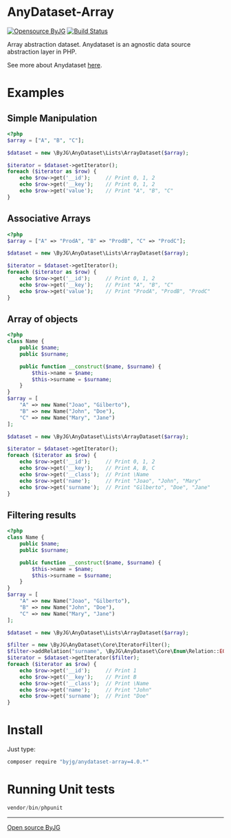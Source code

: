 # AnyDataset-Array

[![Opensource ByJG](https://img.shields.io/badge/opensource-byjg.com-brightgreen.svg)](http://opensource.byjg.com)
[![Build Status](https://travis-ci.org/byjg/anydataset-array.svg?branch=master)](https://travis-ci.org/byjg/anydataset-array)


Array abstraction dataset. Anydataset is an agnostic data source abstraction layer in PHP. 

See more about Anydataset [here](https://opensource.byjg.com/anydataset).

# Examples

## Simple Manipulation

```php
<?php
$array = ["A", "B", "C"];

$dataset = new \ByJG\AnyDataset\Lists\ArrayDataset($array);

$iterator = $dataset->getIterator();
foreach ($iterator as $row) {
    echo $row->get('__id');     // Print 0, 1, 2
    echo $row->get('__key');    // Print 0, 1, 2
    echo $row->get('value');    // Print "A", "B", "C"
}
```

## Associative Arrays

```php
<?php
$array = ["A" => "ProdA", "B" => "ProdB", "C" => "ProdC"];

$dataset = new \ByJG\AnyDataset\Lists\ArrayDataset($array);

$iterator = $dataset->getIterator();
foreach ($iterator as $row) {
    echo $row->get('__id');     // Print 0, 1, 2
    echo $row->get('__key');    // Print "A", "B", "C"
    echo $row->get('value');    // Print "ProdA", "ProdB", "ProdC"
}
```

## Array of objects

```php
<?php
class Name {
    public $name;
    public $surname;

    public function __construct($name, $surname) {
        $this->name = $name;
        $this->surname = $surname;
    }
}
$array = [
    "A" => new Name("Joao", "Gilberto"),
    "B" => new Name("John", "Doe"),
    "C" => new Name("Mary", "Jane")
];

$dataset = new \ByJG\AnyDataset\Lists\ArrayDataset($array);

$iterator = $dataset->getIterator();
foreach ($iterator as $row) {
    echo $row->get('__id');     // Print 0, 1, 2
    echo $row->get('__key');    // Print A, B, C
    echo $row->get('__class');  // Print \Name
    echo $row->get('name');     // Print "Joao", "John", "Mary"
    echo $row->get('surname');  // Print "Gilberto", "Doe", "Jane"
}
```

## Filtering results

```php
<?php
class Name {
    public $name;
    public $surname;

    public function __construct($name, $surname) {
        $this->name = $name;
        $this->surname = $surname;
    }
}
$array = [
    "A" => new Name("Joao", "Gilberto"),
    "B" => new Name("John", "Doe"),
    "C" => new Name("Mary", "Jane")
];

$dataset = new \ByJG\AnyDataset\Lists\ArrayDataset($array);

$filter = new \ByJG\AnyDataset\Core\IteratorFilter();
$filter->addRelation("surname", \ByJG\AnyDataset\Core\Enum\Relation::EQUAL, "Doe");
$iterator = $dataset->getIterator($filter);
foreach ($iterator as $row) {
    echo $row->get('__id');     // Print 1
    echo $row->get('__key');    // Print B
    echo $row->get('__class');  // Print \Name
    echo $row->get('name');     // Print "John"
    echo $row->get('surname');  // Print "Doe"
}
```

# Install

Just type: 

```bash
composer require "byjg/anydataset-array=4.0.*"
```

# Running Unit tests


```php
vendor/bin/phpunit
```

----
[Open source ByJG](http://opensource.byjg.com)
